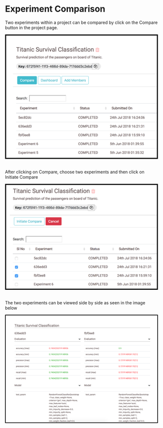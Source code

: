# Experiment Comparison

Two experiments within a project can be compared by click on the Compare button in the project page.

![Screenshot](../img/21.png)
<br><br>

After clicking on Compare, choose two experiments and then click on Initiate Compare

![Screenshot](../img/22.png)
<br><br>

The two experiments can be viewed side by side as seen in the image below

![Screenshot](../img/23.png)
